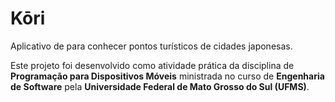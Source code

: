 # Kōri
Aplicativo de para conhecer pontos turísticos de cidades japonesas.

Este projeto foi desenvolvido como atividade prática da disciplina de **Programação para Dispositivos Móveis** ministrada no curso de **Engenharia de Software** pela **Universidade Federal de Mato Grosso do Sul (UFMS)**.


